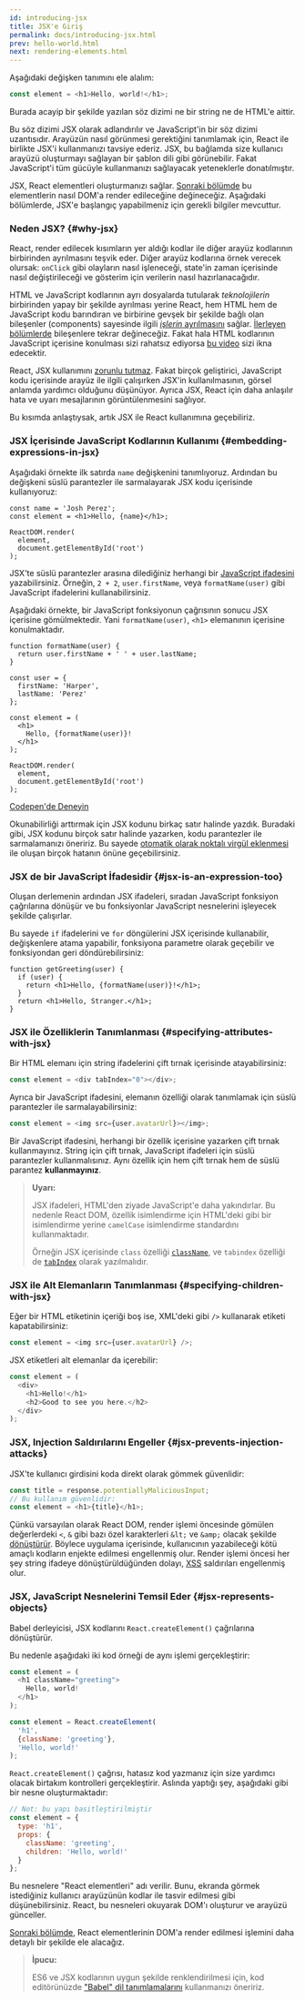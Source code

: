 ```yaml
---
id: introducing-jsx
title: JSX'e Giriş
permalink: docs/introducing-jsx.html
prev: hello-world.html
next: rendering-elements.html
---
```


Aşağıdaki değişken tanımını ele alalım:

```js
const element = <h1>Hello, world!</h1>;
```

Burada acayip bir şekilde yazılan söz dizimi ne bir string ne de HTML'e aittir.

Bu söz dizimi JSX olarak adlandırılır ve JavaScript'in bir söz dizimi uzantısıdır. Arayüzün nasıl görünmesi gerektiğini tanımlamak için, React ile birlikte JSX'i kullanmanızı tavsiye ederiz. JSX, bu bağlamda size kullanıcı arayüzü oluşturmayı sağlayan bir şablon dili gibi görünebilir. Fakat JavaScript'i tüm gücüyle kullanmanızı sağlayacak yeteneklerle donatılmıştır.

JSX, React elementleri oluşturmanızı sağlar. [Sonraki bölümde](/docs/rendering-elements.html) bu elementlerin nasıl DOM'a render edileceğine değineceğiz. Aşağıdaki bölümlerde, JSX'e başlangıç yapabilmeniz için gerekli bilgiler mevcuttur.

### Neden JSX? {#why-jsx}

React, render edilecek kısımların yer aldığı kodlar ile diğer arayüz kodlarının birbirinden ayrılmasını teşvik eder. Diğer arayüz kodlarına örnek verecek olursak: `onClick` gibi olayların nasıl işleneceği, state'in zaman içerisinde nasıl değiştirileceği ve gösterim için verilerin nasıl hazırlanacağıdır.

HTML ve JavaScript kodlarının ayrı dosyalarda tutularak *teknolojilerin* birbirinden yapay bir şekilde ayrılması yerine React, hem HTML hem de JavaScript kodu barındıran ve birbirine gevşek bir şekilde bağlı olan bileşenler (components) sayesinde ilgili [*işlerin* ayrılmasını](https://en.wikipedia.org/wiki/Separation_of_concerns) sağlar. [İlerleyen bölümlerde](/docs/components-and-props.html) bileşenlere tekrar değineceğiz. Fakat hala HTML kodlarının JavaScript içerisine konulması sizi rahatsız ediyorsa [bu video](https://www.youtube.com/watch?v=x7cQ3mrcKaY) sizi ikna edecektir.

React, JSX kullanımını [zorunlu tutmaz](/docs/react-without-jsx.html). Fakat birçok geliştirici, JavaScript kodu içerisinde arayüz ile ilgili çalışırken JSX'in kullanılmasının, görsel anlamda yardımcı olduğunu düşünüyor. Ayrıca JSX, React için daha anlaşılır hata ve uyarı mesajlarının görüntülenmesini sağlıyor.

Bu kısımda anlaştıysak, artık JSX ile React kullanımına geçebiliriz.

### JSX İçerisinde JavaScript Kodlarının Kullanımı {#embedding-expressions-in-jsx}

Aşağıdaki örnekte ilk satırda `name` değişkenini tanımlıyoruz. Ardından bu değişkeni süslü parantezler ile sarmalayarak JSX kodu içerisinde kullanıyoruz:

```js{1,2}
const name = 'Josh Perez';
const element = <h1>Hello, {name}</h1>;

ReactDOM.render(
  element,
  document.getElementById('root')
);
```

JSX'te süslü parantezler arasına dilediğiniz herhangi bir [JavaScript ifadesini](https://developer.mozilla.org/en-US/docs/Web/JavaScript/Guide/Expressions_and_Operators#Expressions) yazabilirsiniz. Örneğin, `2 + 2`, `user.firstName`, veya `formatName(user)` gibi JavaScript ifadelerini kullanabilirsiniz.

Aşağıdaki örnekte, bir JavaScript fonksiyonun çağrısının sonucu JSX içerisine gömülmektedir. Yani `formatName(user)`, `<h1>` elemanının içerisine konulmaktadır.

```js{12}
function formatName(user) {
  return user.firstName + ' ' + user.lastName;
}

const user = {
  firstName: 'Harper',
  lastName: 'Perez'
};

const element = (
  <h1>
    Hello, {formatName(user)}!
  </h1>
);

ReactDOM.render(
  element,
  document.getElementById('root')
);
```

[Codepen'de Deneyin](codepen://introducing-jsx)

Okunabilirliği arttırmak için JSX kodunu birkaç satır halinde yazdık. Buradaki gibi, JSX kodunu birçok satır halinde yazarken, kodu parantezler ile sarmalamanızı öneririz. Bu sayede [otomatik olarak noktalı virgül eklenmesi](https://stackoverflow.com/q/2846283) ile oluşan birçok hatanın önüne geçebilirsiniz. 

### JSX de bir JavaScript İfadesidir {#jsx-is-an-expression-too}

Oluşan derlemenin ardından JSX ifadeleri, sıradan JavaScript fonksiyon çağrılarına dönüşür ve bu fonksiyonlar JavaScript nesnelerini işleyecek şekilde çalışırlar.

Bu sayede `if` ifadelerini ve `for` döngülerini JSX içerisinde kullanabilir, değişkenlere atama yapabilir, fonksiyona parametre olarak geçebilir ve fonksiyondan geri döndürebilirsiniz:

```js{3,5}
function getGreeting(user) {
  if (user) {
    return <h1>Hello, {formatName(user)}!</h1>;
  }
  return <h1>Hello, Stranger.</h1>;
}
```

### JSX ile Özelliklerin Tanımlanması {#specifying-attributes-with-jsx}

Bir HTML elemanı için string ifadelerini çift tırnak içerisinde atayabilirsiniz:

```js
const element = <div tabIndex="0"></div>;
```

Ayrıca bir JavaScript ifadesini, elemanın özelliği olarak tanımlamak için süslü parantezler ile sarmalayabilirsiniz:

```js
const element = <img src={user.avatarUrl}></img>;
```

Bir JavaScript ifadesini, herhangi bir özellik içerisine yazarken çift tırnak kullanmayınız. String için çift tırnak, JavaScript ifadeleri için süslü parantezler kullanmalısınız. Aynı özellik için hem çift tırnak hem de süslü parantez **kullanmayınız**.

>**Uyarı:**
>
>JSX ifadeleri, HTML'den ziyade JavaScript'e daha yakındırlar. Bu nedenle React DOM, özellik isimlendirme için HTML'deki gibi bir isimlendirme yerine `camelCase` isimlendirme standardını kullanmaktadır.
>
>Örneğin JSX içerisinde `class` özelliği [`className`](https://developer.mozilla.org/en-US/docs/Web/API/Element/className), ve `tabindex` özelliği de [`tabIndex`](https://developer.mozilla.org/en-US/docs/Web/API/HTMLElement/tabIndex) olarak yazılmalıdır.

### JSX ile Alt Elemanların Tanımlanması {#specifying-children-with-jsx}

Eğer bir HTML etiketinin içeriği boş ise, XML'deki gibi `/>` kullanarak etiketi kapatabilirsiniz:

```js
const element = <img src={user.avatarUrl} />;
```

JSX etiketleri alt elemanlar da içerebilir:

```js
const element = (
  <div>
    <h1>Hello!</h1>
    <h2>Good to see you here.</h2>
  </div>
);
```

### JSX, Injection Saldırılarını Engeller {#jsx-prevents-injection-attacks}

JSX'te kullanıcı girdisini koda direkt olarak gömmek güvenlidir:

```js
const title = response.potentiallyMaliciousInput;
// Bu kullanım güvenlidir:
const element = <h1>{title}</h1>;
```

Çünkü varsayılan olarak React DOM, render işlemi öncesinde gömülen değerlerdeki `<`, `&` gibi bazı özel karakterleri `&lt;` ve `&amp;` olacak şekilde [dönüştürür](https://stackoverflow.com/questions/7381974/which-characters-need-to-be-escaped-on-html). Böylece uygulama içerisinde, kullanıcının yazabileceği kötü amaçlı kodların enjekte edilmesi engellenmiş olur. Render işlemi öncesi her şey string ifadeye dönüştürüldüğünden dolayı, [XSS](https://en.wikipedia.org/wiki/Cross-site_scripting) saldırıları engellenmiş olur.

### JSX, JavaScript Nesnelerini Temsil Eder {#jsx-represents-objects}

Babel derleyicisi, JSX kodlarını `React.createElement()` çağrılarına dönüştürür.

Bu nedenle aşağıdaki iki kod örneği de aynı işlemi gerçekleştirir:

```js
const element = (
  <h1 className="greeting">
    Hello, world!
  </h1>
);
```

```js
const element = React.createElement(
  'h1',
  {className: 'greeting'},
  'Hello, world!'
);
```

`React.createElement()` çağrısı, hatasız kod yazmanız için size yardımcı olacak birtakım kontrolleri gerçekleştirir. Aslında yaptığı şey, aşağıdaki gibi bir nesne oluşturmaktadır:

```js
// Not: bu yapı basitleştirilmiştir
const element = {
  type: 'h1',
  props: {
    className: 'greeting',
    children: 'Hello, world!'
  }
};
```

Bu nesnelere "React elementleri" adı verilir. Bunu, ekranda görmek istediğiniz kullanıcı arayüzünün kodlar ile tasvir edilmesi gibi düşünebilirsiniz. React, bu nesneleri okuyarak DOM'ı oluşturur ve arayüzü günceller.

[Sonraki bölümde](/docs/rendering-elements.html), React elementlerinin DOM'a render edilmesi işlemini daha detaylı bir şekilde ele alacağız.

>**İpucu:**
>
>ES6 ve JSX kodlarının uygun şekilde renklendirilmesi için, kod editörünüzde ["Babel" dil tanımlamalarını](https://babeljs.io/docs/en/next/editors) kullanmanızı öneririz.
